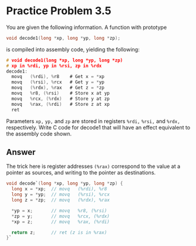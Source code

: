 # Practice Problem 3.5

You are given the following information. A function with prototype

```c
void decode1(long *xp, long *yp, long *zp);
```
is compiled into assembly code, yielding the following:

```c
# void decode1(long *xp, long *yp, long *zp)
# xp in %rdi, yp in %rsi, zp in %rdx
decode1:
  movq   (%rdi), %r8    # Get x = *xp
  movq   (%rsi), %rcx   # Get y = *yp
  movq   (%rdx), %rax   # Get z = *zp
  movq   %r8, (%rsi)    # Store x at yp
  movq   %rcx, (%rdx)   # Store y at zp
  movq   %rax, (%rdi)   # Store z at xp
  ret
```


Parameters `xp,` `yp,` and `zp` are stored in registers `%rdi,` `%rsi,` and `%rdx,` respectively.
Write C code for decode1 that will have an effect equivalent to the assembly code shown.

## Answer

The trick here is register addresses `(%rax)` correspond to the value at a pointer as sources, and writing to the pointer as destinations.

```c
void decode`(long *xp, long *yp, long *zp) {
  long x = *xp;  // movq   (%rdi), %r8
  long y = *yp;  // movq   (%rsi), %rcx
  long z = *zp;  // movq   (%rdx), %rax

  *yp = x;       // movq   %r8, (%rsi)
  *zp = y;       // movq   %rcx, (%rdx)
  *xp = z;       // movq   %rax, (%rdi)

  return z;      // ret (z is in %rax)
}`
```
